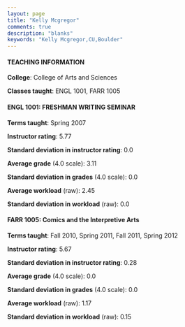 ```yaml
---
layout: page
title: "Kelly Mcgregor" 
comments: true
description: "blanks"
keywords: "Kelly Mcgregor,CU,Boulder"
---
```

<head>
<script src="https://ajax.googleapis.com/ajax/libs/jquery/2.1.3/jquery.min.js"></script>
<script src="https://dl.dropboxusercontent.com/s/pc42nxpaw1ea4o9/highcharts.js?dl=0"></script>
<!-- <script src="../assets/js/highcharts.js"></script> -->
<style type="text/css">@font-face {
	font-family: "Bebas Neue";
	src: url(https://www.filehosting.org/file/details/544349/BebasNeue Regular.otf) format("opentype");
	}
	h1.Bebas { 
		font-family: "Bebas Neue", Verdana, Tahoma;
	}
</style>
</head>
	   
#### TEACHING INFORMATION

**College**: College of Arts and Sciences

**Classes taught**: ENGL 1001, FARR 1005

#### ENGL 1001: FRESHMAN WRITING SEMINAR

**Terms taught**: Spring 2007

**Instructor rating**: 5.77

**Standard deviation in instructor rating**: 0.0

**Average grade** (4.0 scale): 3.11

**Standard deviation in grades** (4.0 scale): 0.0

**Average workload** (raw): 2.45

**Standard deviation in workload** (raw): 0.0

#### FARR 1005: Comics and the Interpretive Arts

**Terms taught**: Fall 2010, Spring 2011, Fall 2011, Spring 2012

**Instructor rating**: 5.67

**Standard deviation in instructor rating**: 0.28

**Average grade** (4.0 scale): 0.0

**Standard deviation in grades** (4.0 scale): 0.0

**Average workload** (raw): 1.17

**Standard deviation in workload** (raw): 0.15


